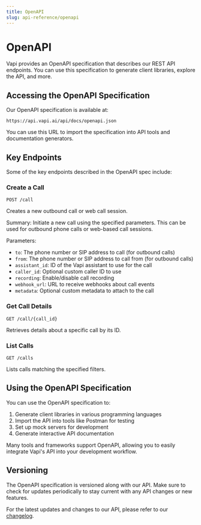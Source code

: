 ```yaml
---
title: OpenAPI
slug: api-reference/openapi
---
```


# OpenAPI

Vapi provides an OpenAPI specification that describes our REST API endpoints. You can use this specification to generate client libraries, explore the API, and more.

## Accessing the OpenAPI Specification

Our OpenAPI specification is available at:

```
https://api.vapi.ai/api/docs/openapi.json
```

You can use this URL to import the specification into API tools and documentation generators.

## Key Endpoints

Some of the key endpoints described in the OpenAPI spec include:

### Create a Call

```
POST /call
```

Creates a new outbound call or web call session.

Summary: Initiate a new call using the specified parameters. This can be used for outbound phone calls or web-based call sessions.

Parameters:
- `to`: The phone number or SIP address to call (for outbound calls)
- `from`: The phone number or SIP address to call from (for outbound calls) 
- `assistant_id`: ID of the Vapi assistant to use for the call
- `caller_id`: Optional custom caller ID to use
- `recording`: Enable/disable call recording
- `webhook_url`: URL to receive webhooks about call events
- `metadata`: Optional custom metadata to attach to the call

### Get Call Details 

```
GET /call/{call_id}
```

Retrieves details about a specific call by its ID.

### List Calls

```
GET /calls
```

Lists calls matching the specified filters.

## Using the OpenAPI Specification

You can use the OpenAPI specification to:

1. Generate client libraries in various programming languages
2. Import the API into tools like Postman for testing
3. Set up mock servers for development
4. Generate interactive API documentation

Many tools and frameworks support OpenAPI, allowing you to easily integrate Vapi's API into your development workflow.

## Versioning

The OpenAPI specification is versioned along with our API. Make sure to check for updates periodically to stay current with any API changes or new features.

For the latest updates and changes to our API, please refer to our [changelog](/changelog).